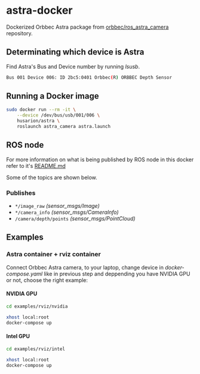 # astra-docker
Dockerized Orbbec Astra package from [orbbec/ros_astra_camera ](https://github.com/orbbec/ros_astra_camera) repository.

## Determinating which device is Astra
Find Astra's Bus and Device number by running *lsusb*.
```bash
Bus 001 Device 006: ID 2bc5:0401 Orbbec(R) ORBBEC Depth Sensor
```

## Running a Docker image


```bash
sudo docker run --rm -it \
    --device /dev/bus/usb/001/006 \
    husarion/astra \
    roslaunch astra_camera astra.launch
```

## ROS node 

For more information on what is being published by ROS node in this docker refer to it's [README.md](https://github.com/orbbec/ros_astra_camera#important-topics)

Some of the topics are shown below.
### Publishes

- `*/image_raw` *(sensor_msgs/Image)*
- `*/camera_info` *(sensor_msgs/CameraInfo)*
- `/camera/depth/points` *(sensor_msgs/PointCloud)*

## Examples

### Astra container + rviz container

Connect Orbbec Astra camera, to your laptop, change device in *docker-compose.yaml* like in previous step and deppending you have NVIDIA GPU or not, choose the right example:

#### NVIDIA GPU

```bash
cd examples/rviz/nvidia

xhost local:root
docker-compose up
```

#### Intel GPU

```bash
cd examples/rviz/intel

xhost local:root
docker-compose up
```
